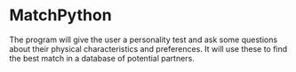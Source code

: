 # MatchPython
The program will give the user a personality test and ask some questions about their physical characteristics and preferences. It will use these to find the best match in a database of potential partners.
